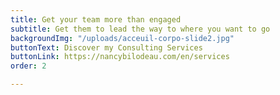 ```yaml
---
title: Get your team more than engaged
subtitle: Get them to lead the way to where you want to go
backgroundImg: "/uploads/acceuil-corpo-slide2.jpg"
buttonText: Discover my Consulting Services
buttonLink: https://nancybilodeau.com/en/services
order: 2

---
```

